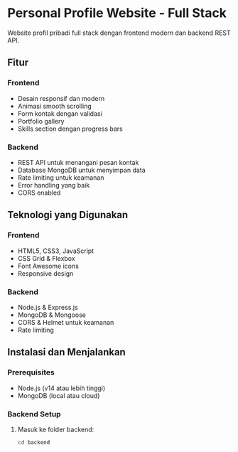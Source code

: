 # Personal Profile Website - Full Stack

Website profil pribadi full stack dengan frontend modern dan backend REST API.

## Fitur

### Frontend
- Desain responsif dan modern
- Animasi smooth scrolling
- Form kontak dengan validasi
- Portfolio gallery
- Skills section dengan progress bars

### Backend
- REST API untuk menangani pesan kontak
- Database MongoDB untuk menyimpan data
- Rate limiting untuk keamanan
- Error handling yang baik
- CORS enabled

## Teknologi yang Digunakan

### Frontend
- HTML5, CSS3, JavaScript
- CSS Grid & Flexbox
- Font Awesome icons
- Responsive design

### Backend
- Node.js & Express.js
- MongoDB & Mongoose
- CORS & Helmet untuk keamanan
- Rate limiting

## Instalasi dan Menjalankan

### Prerequisites
- Node.js (v14 atau lebih tinggi)
- MongoDB (local atau cloud)

### Backend Setup
1. Masuk ke folder backend:
   ```bash
   cd backend
